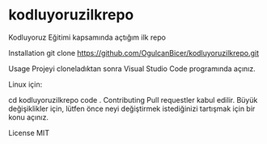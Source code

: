 # kodluyoruzilkrepo
Kodluyoruz Eğitimi kapsamında açtığım ilk repo

Installation
git clone https://github.com/OgulcanBicer/kodluyoruzilkrepo.git

Usage
Projeyi cloneladıktan sonra Visual Studio Code programında açınız.

Linux için:

cd kodluyoruzilkrepo
code .
Contributing
Pull requestler kabul edilir. Büyük değişiklikler için, lütfen önce neyi değiştirmek istediğinizi tartışmak için bir konu açınız.

License
MIT